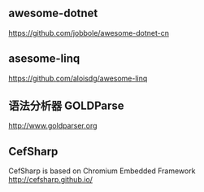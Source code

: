 ## awesome-dotnet 
https://github.com/jobbole/awesome-dotnet-cn

## asesome-linq
https://github.com/aloisdg/awesome-linq

## 语法分析器 GOLDParse 
http://www.goldparser.org

## CefSharp
CefSharp is based on Chromium Embedded Framework
http://cefsharp.github.io/
